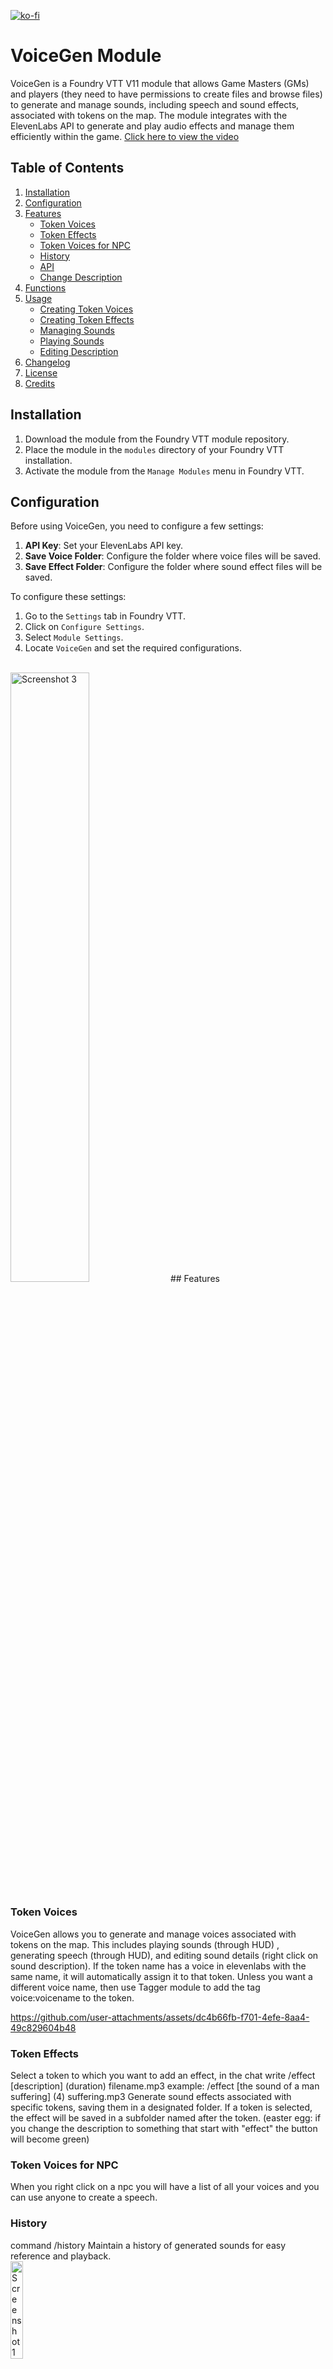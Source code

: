 
[![ko-fi](https://ko-fi.com/img/githubbutton_sm.svg)](https://ko-fi.com/D1D210UKH9)  

# VoiceGen Module

VoiceGen is a Foundry VTT V11 module that allows Game Masters (GMs) and players (they need to have permissions to create files and browse files) to generate and manage sounds, including speech and sound effects, associated with tokens on the map. The module integrates with the ElevenLabs API to generate and play audio effects and manage them efficiently within the game.
[Click here to view the video](screenshots/preview.mp4)

## Table of Contents

1. [Installation](#installation)
2. [Configuration](#configuration)
3. [Features](#features)
   - [Token Voices](#token-voices)
   - [Token Effects](#token-effects)
   - [Token Voices for NPC](#token-npc) 
   - [History](#history)
   - [API](#api)
   - [Change Description](#change-description)
4. [Functions](#functions)
5. [Usage](#usage)
   - [Creating Token Voices](#creating-token-voices)
   - [Creating Token Effects](#creating-token-effects)
   - [Managing Sounds](#managing-sounds)
   - [Playing Sounds](#playing-sounds)
   - [Editing Description](#editing-description)
6. [Changelog](#changelog)
7. [License](#license)
8. [Credits](#credits) 

## Installation

1. Download the module from the Foundry VTT module repository.
2. Place the module in the `modules` directory of your Foundry VTT installation.
3. Activate the module from the `Manage Modules` menu in Foundry VTT.

## Configuration

Before using VoiceGen, you need to configure a few settings:

1. **API Key**: Set your ElevenLabs API key.
2. **Save Voice Folder**: Configure the folder where voice files will be saved.
3. **Save Effect Folder**: Configure the folder where sound effect files will be saved.

To configure these settings:
1. Go to the `Settings` tab in Foundry VTT.
2. Click on `Configure Settings`.
3. Select `Module Settings`.
4. Locate `VoiceGen` and set the required configurations.
<br>
<img src="screenshots/Screenshot_3.png" alt="Screenshot 3" width="50%">
## Features

### Token Voices
VoiceGen allows you to generate and manage voices associated with tokens on the map. This includes playing sounds (through HUD) , generating speech (through HUD), and editing sound details (right click on sound description). If the token name has a voice in elevenlabs with the same name, it will automatically assign it to that token. Unless you want a different voice name, then use Tagger module to add the tag voice:voicename to the token.
<br>


https://github.com/user-attachments/assets/dc4b66fb-f701-4efe-8aa4-49c829604b48



### Token Effects
Select a token to which you want to add an effect, in the chat write /effect [description] (duration) filename.mp3
example: /effect [the sound of a man suffering] (4) suffering.mp3
Generate sound effects associated with specific tokens, saving them in a designated folder. If a token is selected, the effect will be saved in a subfolder named after the token.
(easter egg: if you change the description to something that start with "effect" the button will become green)

### Token Voices for NPC
When you right click on a npc you will have a list of all your voices and you can use anyone to create a speech. 

### History
command /history
Maintain a history of generated sounds for easy reference and playback.
<br>
  <img src="screenshots/Screenshot_2.png" alt="Screenshot 1" width="20%">
### API
VoiceGen provides an API for programmatic interaction with the module.

### Change Description
Edit the Description of existing sound files directly within Foundry VTT.

## Functions

### Generate_Sound_Effect

Generates a sound effect and saves it in the appropriate folder based on whether a token is selected.

**Parameters**:
- `effectDescription`: Description of the sound effect.
- `filename`: Name of the file to save the sound effect as.
- `duration`: Duration of the sound effect in seconds (default: 3).

### Play_Sound

Handles various sound-related commands.

**Parameters**:
- `message`: The command message to process.

### Play_Sound_HUD

Generates and plays a sound based on the provided Description and token name.

**Parameters**:
- `lyrics`: The Description for the sound.
- `tokenName`: The name of the token.

### Get_Userdata

Fetches user data from the ElevenLabs API.

### Get_Voices

Fetches available voices from the ElevenLabs API.

### saveFile

Saves a file to the specified path.

**Parameters**:
- `buffer`: The file data.
- `filePath`: The path to save the file.

### markFileAsDeleted

Marks a file as deleted by changing its Description to "DELETED". Remember that foundry cannot delete files, so the audio file is still inside the folder but won't show up in the HUD as it's marked DELETED.

**Parameters**:
- `filePath`: The path of the file.
- `file`: The file metadata.
- `tokenFolder`: The folder of the token.
- `mp3Files`: The list of mp3 files.

### saveUpdatedLyrics

Updates the Description of a file and saves it.

**Parameters**:
- `filePath`: The path of the file.
- `newLyrics`: The new Description.

### refreshMP3Metadata

Refreshes the metadata of mp3 files.

**Parameters**:
- `tokenFolder`: The folder of the token.
- `tokenName`: The name of the token.

### getCachedMP3Metadata

Gets cached metadata of mp3 files.

**Parameters**:
- `tokenFolder`: The folder of the token.
- `tokenName`: The name of the token.

### fetchMP3Metadata

Fetches metadata of mp3 files.

**Parameters**:
- `tokenFolder`: The folder of the token.

### updateMP3MetadataCache

Updates the cache of mp3 metadata.

**Parameters**:
- `tokenFolder`: The folder of the token.
- `mp3Files`: The list of mp3 files.

### showEditDialog

Shows a dialog to edit the Description of a file.

**Parameters**:
- `filePath`: The path of the file.
- `file`: The file metadata.
- `tokenFolder`: The folder of the token.
- `mp3Files`: The list of mp3 files.

### runPlaySound

Plays a sound from the provided chunks of data.

**Parameters**:
- `chunks`: The sound data chunks.

### Fetch_History

Fetches the history of generated sounds.

### doStuff

A placeholder function for additional actions.

## Usage

### Creating Token Voices

To create a token voice, use the `/playsound` command followed by the voice name in square brackets and the text:

```
/playsound [voiceName] Text to generate
```

Alternatively, you can use the HUD to generate token voices:

1. Select the token.
2. Click on the sound icon in the token HUD.
3. Enter the text in the input box and click "Create".

# Note
If you select a token and create a voice sound, remember that you need to have a voice with the same name of the token in Elevenlabs.io. The module will try to save that voice in a subfolder named like the token. It's good practice to re-create those folders in advance. 

### Creating Token Effects

To create a token effect, use the `/effect` command followed by the description, optional duration in parentheses, and the filename:

```
/effect [description] (duration) filename.ext
```

If a token is selected, the effect will be saved in a subfolder named after the token.

### Managing Sounds

- **Generating Sound Effects**: Use the `/effect` command to generate sound effects.
- **Editing Description**: Right-click on a sound icon in the HUD to "Edit Description".

### Playing Sounds

- Click on the play icon next to a sound to play it.
- Use the `/playsound` command to play sounds with specific voices and texts.

### Editing Lyrics

To edit the lyrics of a sound:
1. Right-click on the sound icon.
2. Select "Edit Lyrics".
3. Enter the new lyrics and save.

### History

Fetch and manage the history of generated sounds:

- Use the `/history` command to fetch the history of generated sounds.

### API

VoiceGen provides an API for programmatic interaction with the module. You can access the API functions using `game.modules.get('aedifs-token-sounds').api`.

**Available API functions**:
- `Initialize_Main`
- `Get_Userdata`
- `Play_Sound_HUD`
- `Play_Sound`
- `runPlaySound`
- `Get_Voices`
- `Text_To_Speech`
- `Generate_Sound_Effect`
- `getAmbientSoundOptions`
- `saveFile`
- `Fetch_History`
- `Fetch_History_Audio`
- `Show_History_Dialog`
- `Voice_Field`
- `Send_Text_To_Speech`
- `doStuff`
- `sleep`
- `Create_Window`
- `Set_Key`
- `Set_Key_Window`

## Changelog

<!-- changelog-start -->
## 1.8.2
**Full Changelog**: https://github.com/tirzah2/voicegen/compare/1.8.1...1.8.2

## 1.8.1


## 1.8
**Full Changelog**: https://github.com/tirzah2/voicegen/compare/1.7...1.8

## 1.7
<!-- changelog-end -->


## License

This module is licensed under the MIT License.

## Credits

For inspiration, a big thank you to Aedif's sound of token and Elevenlabs.io module by Vexthecollector
